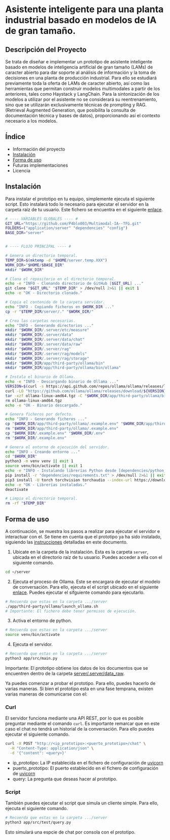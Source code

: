 # Asistente inteligente para una planta industrial basado en modelos de IA de gran tamaño.

## **Descripción del Proyecto**

Se trata de diseñar e implementar un prototipo de asistente inteligente basado en modelos de inteligencia artificial de gran tamaño (LAMs) de caracter abierto para dar soporte al análisis de información y la toma de decisiones en una planta de producción industrial. Para ello se estudiará previamente toda la oferta de LAMs de caracter abierto, así como las herramientas que permitan construir modelos multimodales a partir de los anteriores, tales como Haystack y LangChain. Para la sintonización de los modelos a utilizar por el asistente no se considerará su reentrenamiento, sino que se utilizarán exclusivamente técnicas de prompting y RAG. (Retrieval Augmented Generation, que posibilita la consulta de documentación técnica y bases de datos), proporcionando así el contexto necesario a los modelos.

## **Índice**
* Información del proyecto
* [Instalación](#instalación)
* [Forma de uso](#forma-de-uso)
* Futuras implementaciones
* Licencia

## **Instalación**
Para instalar el prototipo en tu equipo, simplemente ejecuta el siguiente script. Esto instalará todo lo necesario para ejecutar
el servidor en la carpeta raíz de tu usuario. Este fichero se encuentra en el siguiente [enlace](generator/install_server.sh).
```bash
# ---- VARIABLES GLOBALES ---- #
GIT_URL="https://github.com/P4blo003/Multimodal-IA--TFG.git"
FOLDERS=("application/server" "dependencies" "config")
BASE_DIR="server"


# ---- FLUJO PRINCIPAL ---- #

# Genera un directorio temporal.
TEMP_DIR=$(mktemp -d "$HOME/server.temp.XXX")
WORK_DIR="$HOME/$BASE_DIR"
mkdir "$WORK_DIR"

# Clona el repositorio en el directorio temporal.
echo -e "INFO - Clonando directorio de GitHub [$GIT_URL] ..."
git clone "$GIT_URL" "$TEMP_DIR" > /dev/null 2>&1 || exit 1
echo -e "OK - Directorio clonado."

# Copia el contenido de la carpeta servidor.
echo "INFO - Copiando ficheros en $WORK_DIR ..."
cp -r "$TEMP_DIR/server/." "$WORK_DIR/"

# Crea las carpetas necesarias.
echo "INFO - Generando directorios ..."
mkdir "$WORK_DIR/.server/etc/measure"
mkdir "$WORK_DIR/.server/data"
mkdir "$WORK_DIR/.server/data/chat"
mkdir "$WORK_DIR/.server/data/raw"
mkdir "$WORK_DIR/.server/rag"
mkdir "$WORK_DIR/.server/rag/models"
mkdir "$WORK_DIR/.server/rag/storage"
mkdir "$WORK_DIR/app/third-party/ollama/bin"
mkdir "$WORK_DIR/app/third-party/ollama/bin/ollama"

# Instala el binario de Ollama.
echo -e "INFO - Descargando binario de Ollama ..."
VERSION=$(curl -s https://api.github.com/repos/ollama/ollama/releases/latest | grep -oP '"tag_name": "\K(.*)(?=")') > /dev/null 2>&1 || exit 1
curl -LO "https://github.com/ollama/ollama/releases/download/${VERSION}/ollama-linux-amd64.tgz" > /dev/null 2>&1 || exit 1
tar -xzf ollama-linux-amd64.tgz -C "$WORK_DIR/app/third-party/ollama/bin/ollama"
rm ollama-linux-amd64.tgz
echo -e "OK - Binario descargado."

# Genera ficheros por defecto.
echo "INFO - Generando ficheros ..."
cp "$WORK_DIR/app/third-party/ollama/.example.env" "$WORK_DIR/app/third-party/ollama/.env"
rm "$WORK_DIR/app/third-party/ollama/.example.env"
cp "$WORK_DIR/.example.env" "$WORK_DIR/.env"
rm "$WORK_DIR/.example.env"

# Genera el entorno de ejecución del servidor.
echo "INFO - Creando entorno ..."
cd "$WORK_DIR"
python3 -m venv venv || exit 1
source venv/bin/activate || exit 1
echo -e "INFO - Instalando librerías Python desde [dependencies/python_3.12.3/requirements.txt] ..."
pip install -r "dependencies/requirements.txt" > /dev/null 2>&1 || exit 1
pip3 install -U torch torchvision torchaudio --index-url https://download.pytorch.org/whl/cu118
echo -e "OK - Librerías instaladas."
deactivate

# Limpia el directorio temporal.
rm -rf "$TEMP_DIR"
```

## **Forma de uso**
A continuación, se muestra los pasos a realizar para ejecutar el servidor e interactuar con el.
Se tiene en cuenta que el prototipo ya ha sido instalado, siguiendo las [instrucciones](#instalación) detalladas 
en este documento.
1. Ubicate en la carpeta de la instalación. Esta es la carpeta `server`, ubicada en el directorio raíz de tu usuario.
Puedes acceder a ella con el siguiente comando.
```bash
cd ~/server
```
2. Ejecuta el proceso de Ollama. Este se encargara de ejecutar el modelo de conversación. Para ello, ejecuta el
el script ubicado en el siguiente [enlace](server/app/third-party/ollama/launch_ollama.sh). Puedes ejecutar el sifguiente comando para ejecutarlo.
```bash
# Recuerda que estas en la carpeta .../server
./app/third-party/ollama/launch_ollama.sh
# Importante: El fichero debe tener permisos de ejecución.
```
3. Activa el entorno de python.
```bash
# Recuerda que estas en la carpeta .../server
source venv/bin/activate
```
4. Ejecuta el servidor.
```bash
# Recuerda que estas en la carpeta .../server
python3 app/src/main.py
```

Importante: El prototipo obtiene los datos de los documentos que se encuentren dentro de la carpeta [server/.server/data_raw](server/.server/data/raw/).

Ya puedes comenzar a probar el prototipo. Para ello, puedes hacerlo de varias maneras. Si bien el prototipo esta en
una fase temprana, existen varias maneras de comunicarse con el:

### **Curl**
El servidor funciona mediante una API REST, por lo que es posible preguntar mediante el comando `curl`. Es importante
remarcar que en este caso el chat no tendrá un historial de la conversación. Para ello puedes ejecutar el siguiente
comando.
```bash
curl -X POST "http://<ip_prototipo>:<puerto_prototipo>/chat" \
  -H "Content-Type: application/json" \
  -d '{"content": <query>}'
```
- ip_prototipo: La IP establecida en el fichero de configuración de [uvicorn](server/.server/etc/configs/uvicorn.yaml)
- puerto_prototipo: El puerto establecido en el fichero de configuración de [uvicorn](server/.server/etc/configs/uvicorn.yaml)
- query: La pregunta que deseas hacer al prototipo.

### **Script**
También puedes ejecutar el script que simula un cliente simple. Para ello, ejecuta el siguiente comando.
```bash
# Recuerda que estas en la carpeta .../server
python3 app/src/test/query.py
```
Esto simulará una espcie de chat por consola con el prototipo.
